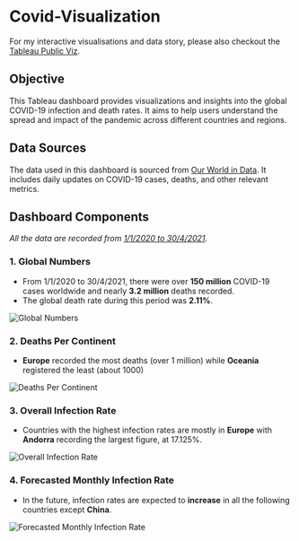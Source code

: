 # Covid-Visualization
For my interactive visualisations and data story, please also checkout the [Tableau Public Viz](https://public.tableau.com/app/profile/hieu.pham7426/viz/Covid_17175180579100/COVID-19Cases).

## Objective

This Tableau dashboard provides visualizations and insights into the global COVID-19 infection and death rates. It aims to help users understand the spread and impact of the pandemic across different countries and regions.

## Data Sources

The data used in this dashboard is sourced from [Our World in Data](https://ourworldindata.org/covid-deaths). It includes daily updates on COVID-19 cases, deaths, and other relevant metrics.

## Dashboard Components

_All the data are recorded from <ins>1/1/2020 to 30/4/2021</ins>._

### 1. Global Numbers
- From 1/1/2020 to 30/4/2021, there were over **150 million** COVID-19 cases worldwide and nearly **3.2 million** deaths recorded.
- The global death rate during this period was **2.11%**.

![Global Numbers](https://github.com/PhamTrungHieu2001/Covid-Visualization/blob/main/images/Global%20Numbers.jpg)

### 2. Deaths Per Continent
- **Europe** recorded the most deaths (over 1 million) while **Oceania** registered the least (about 1000)

![Deaths Per Continent](https://github.com/PhamTrungHieu2001/Covid-Visualization/blob/main/images/Deaths%20Per%20Continent.jpg)

### 3. Overall Infection Rate
- Countries with the highest infection rates are mostly in **Europe** with **Andorra** recording the largest figure, at 17.125%.

![Overall Infection Rate](https://github.com/PhamTrungHieu2001/Covid-Visualization/blob/main/images/Overall%20Infection%20Rate.jpg)

### 4. Forecasted Monthly Infection Rate
- In the future, infection rates are expected to **increase** in all the following countries except **China**.

![Forecasted Monthly Infection Rate](https://github.com/PhamTrungHieu2001/Covid-Visualization/blob/main/images/Predicted%20Monthly%20Infection%20Rate.jpg)
